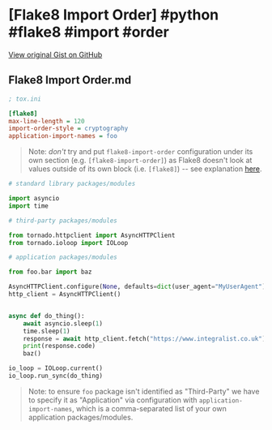 # [Flake8 Import Order] #python #flake8 #import #order

[View original Gist on GitHub](https://gist.github.com/Integralist/0ce27db1d7294f3af9896c0807ccfeed)

## Flake8 Import Order.md

```ini
; tox.ini

[flake8]
max-line-length = 120
import-order-style = cryptography
application-import-names = foo
```

> Note: _don't_ try and put `flake8-import-order` configuration under its own section (e.g. `[flake8-import-order]`) as Flake8 doesn't look at values outside of its own block (i.e. `[flake8]`) -- see explanation [here](https://github.com/PyCQA/flake8-import-order/issues/169#issuecomment-570936313).

```python
# standard library packages/modules

import asyncio
import time

# third-party packages/modules

from tornado.httpclient import AsyncHTTPClient
from tornado.ioloop import IOLoop

# application packages/modules

from foo.bar import baz

AsyncHTTPClient.configure(None, defaults=dict(user_agent="MyUserAgent"))
http_client = AsyncHTTPClient()


async def do_thing():
    await asyncio.sleep(1)
    time.sleep(1)
    response = await http_client.fetch("https://www.integralist.co.uk")
    print(response.code)
    baz()

io_loop = IOLoop.current()
io_loop.run_sync(do_thing)
```

> Note: to ensure `foo` package isn't identified as "Third-Party" we have to specify it as "Application" via configuration with `application-import-names`, which is a comma-separated list of your own application packages/modules.

